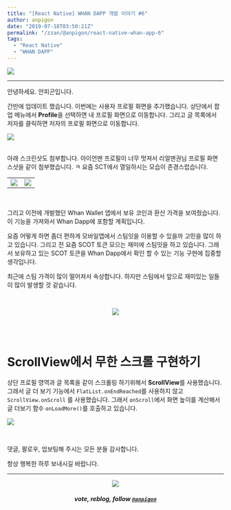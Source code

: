 ```yaml
---
title: "[React Native] WHAN DAPP 개발 이야기 #6"
author: anpigon
date: "2019-07-18T03:50:21Z"
permalink: "/zzan/@anpigon/react-native-whan-app-6"
tags:
  - "React Native"
  - "WHAN DAPP"
---
```

![](https://files.steempeak.com/file/steempeak/anpigon/PA0Z9o93-whan_dapp_dev.png)
***

안녕하세요. 안피곤입니다.

간만에 업데이트 했습니다. 이번에는 사용자 프로필 화면을 추가했습니다. 상단에서 팝업 메뉴에서 **Profile**을 선택하면 내 프로필 화면으로 이동합니다. 그리고 글 목록에서 저자를 클릭하면 저자의 프로필 화면으로 이동합니다. 

![](https://files.steempeak.com/file/steempeak/anpigon/a4hyaFKM-2019-07-182011-18-28.gifcask.2019-07-182011_31_40.gif)

<br>아래 스크린샷도 첨부합니다. 아이언맨 프로필이 너무 멋져서 리얼맨권님 프로필 화면 스샷을 같이 첨부했습니다. ㅋ 요즘 SCT에서 열일하시는 모습이 존경스럽습니다.

|||
|-|-|
|![](https://files.steempeak.com/file/steempeak/anpigon/txYlfsHv-screenshot-1563416439177.jpg)|![](https://files.steempeak.com/file/steempeak/anpigon/yWv2cCX8-screenshot-1563416385983.jpg)|

<br>

그리고 이전에 개발했던 Whan Wallet 앱에서 보유 코인과 환산 가격을 보여줬습니다. 이 기능을 가져와서 Whan Dapp에 포함할 계획입니다. 

요즘 어떻게 하면 좀더 편하게  모바일앱에서 스팀잇을 이용할 수 있을까 고민을 많이 하고 있습니다. 그리고 전 요즘 SCOT 토큰 모으는 재미에 스팀잇을 하고 있습니다. 그래서 보유하고 있는 SCOT 토큰을 Whan Dapp에서  확인 할 수 있는 기능 구현에 집중할 생각입니다.

최근에 스팀 가격이 많이 떨어져서 속상합니다. 하지만 스팀에서 앞으로 재미있는 일들이 많이 발생할 것 같습니다. 

<br><center>![](https://steemitimages.com/320x0/https://ipfs.busy.org/ipfs/QmUKxtLW5JEnqaaAnwiLc9kFK1BqpcMGoFKTF7JLKcvJqy)</center><br>

<br>

# ScrollView에서 무한 스크롤 구현하기

상단 프로필 영역과 글 목록을 같이 스크롤링 하기위해서 **ScrollView**를 사용했습니다. 그래서 글 더 보기 기능에서 `FlatList.onEndReached`를 사용하지 않고 `ScrollView.onScroll` 를 사용했습니다. 그래서 `onScroll`에서 화면 높이를 계산해서 글 더보기 함수 `onLoadMore()`를 호출하고 있습니다.

![](https://files.steempeak.com/file/steempeak/anpigon/SFz4VLh2-code.png)

<br>

댓글, 팔로우, 업보팅해 주시는 모든 분들 감사합니다.

항상 행복한 하루 보내시길 바랍니다.

***

<center><img src='https://steemitimages.com/400x0/https://cdn.steemitimages.com/DQmQmWhMN6zNrLmKJRKhvSScEgWZmpb8zCeE2Gray1krbv6/BC054B6E-6F73-46D0-88E4-C88EB8167037.jpeg'><h5>vote, reblog, follow <code><a href='https://steemit.com/@anpigon'>@anpigon</a></code></h5></center>